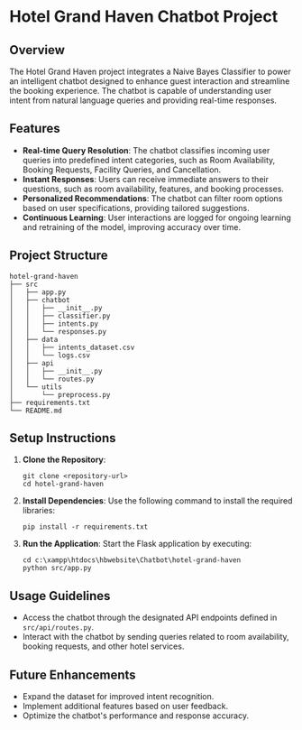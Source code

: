 # Hotel Grand Haven Chatbot Project

## Overview
The Hotel Grand Haven project integrates a Naive Bayes Classifier to power an intelligent chatbot designed to enhance guest interaction and streamline the booking experience. The chatbot is capable of understanding user intent from natural language queries and providing real-time responses.

## Features
- **Real-time Query Resolution**: The chatbot classifies incoming user queries into predefined intent categories, such as Room Availability, Booking Requests, Facility Queries, and Cancellation.
- **Instant Responses**: Users can receive immediate answers to their questions, such as room availability, features, and booking processes.
- **Personalized Recommendations**: The chatbot can filter room options based on user specifications, providing tailored suggestions.
- **Continuous Learning**: User interactions are logged for ongoing learning and retraining of the model, improving accuracy over time.

## Project Structure
```
hotel-grand-haven
├── src
│   ├── app.py
│   ├── chatbot
│   │   ├── __init__.py
│   │   ├── classifier.py
│   │   ├── intents.py
│   │   └── responses.py
│   ├── data
│   │   ├── intents_dataset.csv
│   │   └── logs.csv
│   ├── api
│   │   ├── __init__.py
│   │   └── routes.py
│   └── utils
│       └── preprocess.py
├── requirements.txt
└── README.md
```

## Setup Instructions
1. **Clone the Repository**: 
   ```
   git clone <repository-url>
   cd hotel-grand-haven
   ```

2. **Install Dependencies**: 
   Use the following command to install the required libraries:
   ```
   pip install -r requirements.txt
   ```

3. **Run the Application**: 
   Start the Flask application by executing:
   ```
   cd c:\xampp\htdocs\hbwebsite\Chatbot\hotel-grand-haven
   python src/app.py
   ```

## Usage Guidelines
- Access the chatbot through the designated API endpoints defined in `src/api/routes.py`.
- Interact with the chatbot by sending queries related to room availability, booking requests, and other hotel services.

## Future Enhancements
- Expand the dataset for improved intent recognition.
- Implement additional features based on user feedback.
- Optimize the chatbot's performance and response accuracy.

